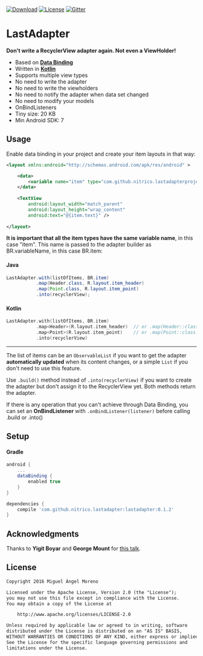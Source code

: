 [![Download](https://api.bintray.com/packages/moreno/maven/lastadapter/images/download.svg)](https://bintray.com/moreno/maven/lastadapter/_latestVersion)
[![License](https://img.shields.io/:License-Apache-orange.svg)](http://www.apache.org/licenses/LICENSE-2.0.html)
[![Gitter](https://badges.gitter.im/nitrico/LastAdapter.svg)](https://gitter.im/nitrico/LastAdapter?utm_source=badge&utm_medium=badge&utm_campaign=pr-badge)

# LastAdapter

**Don't write a RecyclerView adapter again. Not even a ViewHolder!**

* Based on [**Data Binding**](https://developer.android.com/topic/libraries/data-binding/index.html)
* Written in [**Kotlin**](http://kotlinlang.org)
* Supports multiple view types
* No need to write the adapter
* No need to write the viewholders
* No need to notify the adapter when data set changed
* No need to modify your models
* OnBindListeners
* Tiny size: 20 KB
* Min Android SDK: 7

## Usage

Enable data binding in your project and create your item layouts in that way:

```xml
<layout xmlns:android="http://schemas.android.com/apk/res/android" >

    <data>
        <variable name="item" type="com.github.nitrico.lastadapterproject.item.Header" />
    </data>
    
    <TextView
        android:layout_width="match_parent"
        android:layout_height="wrap_content"
        android:text="@{item.text}" />
        
</layout>
```

**It is important that all the item types have the same variable name**, in this case "item". 
This name is passed to the adapter builder as BR.variableName, in this case BR.item:

#### Java

```java
LastAdapter.with(listOfItems, BR.item)
           .map(Header.class, R.layout.item_header)
           .map(Point.class, R.layout.item_point)
           .into(recyclerView);
```

#### Kotlin

```kotlin
LastAdapter.with(listOfItems, BR.item)
           .map<Header>(R.layout.item_header)  // or .map(Header::class.java, R.layout.item_header)
           .map<Point>(R.layout.item_point)    // or .map(Point::class.java, R.layout.item_point)
           .into(recyclerView)
```

---

The list of items can be an `ObservableList` if you want to get the adapter **automatically updated** when its content changes, or a simple `List` if you don't need to use this feature.

Use `.build()` method instead of `.into(recyclerView)` if you want to create the adapter but don't assign it to the RecyclerView yet. Both methods return the adapter.

If there is any operation that you can't achieve through Data Binding, you can set an **OnBindListener** with `.onBindListener(listener)` before calling .build or .into()

## Setup

#### Gradle

```gradle
android {
    ...
    dataBinding { 
        enabled true 
    }
}

dependencies {
    compile 'com.github.nitrico.lastadapter:lastadapter:0.1.2'
}
```

## Acknowledgments

Thanks to **Yigit Boyar** and **George Mount** for [this talk](https://realm.io/news/data-binding-android-boyar-mount/).

## License
```txt
Copyright 2016 Miguel Ángel Moreno

Licensed under the Apache License, Version 2.0 (the "License");
you may not use this file except in compliance with the License.
You may obtain a copy of the License at

    http://www.apache.org/licenses/LICENSE-2.0

Unless required by applicable law or agreed to in writing, software
distributed under the License is distributed on an "AS IS" BASIS,
WITHOUT WARRANTIES OR CONDITIONS OF ANY KIND, either express or implied.
See the License for the specific language governing permissions and
limitations under the License.
```

